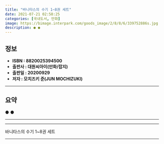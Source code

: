 ```yaml
---
title: "바니타스의 수기 1~8권 세트"
date: 2021-07-21 02:58:25
categories: [국내도서, 만화]
image: https://bimage.interpark.com/goods_image/2/8/8/6/339752886s.jpg
description: ● ●
---
```


## **정보**

- **ISBN : 8820025394500**
- **출판사 : 대원씨아이(만화/잡지)**
- **출판일 : 20200929**
- **저자 : 모치즈키 준(JUN MOCHIZUKI)**

------



## **요약**

●  ●  

------



------


바니타스의 수기 1~8권 세트 

------


